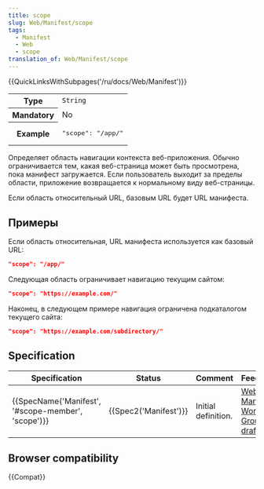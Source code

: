 ```yaml
---
title: scope
slug: Web/Manifest/scope
tags:
  - Manifest
  - Web
  - scope
translation_of: Web/Manifest/scope
---
```


{{QuickLinksWithSubpages('/ru/docs/Web/Manifest')}}

<table class="properties">
  <tbody>
    <tr>
      <th scope="row">Type</th>
      <td><code>String</code></td>
    </tr>
    <tr>
      <th scope="row">Mandatory</th>
      <td>No</td>
    </tr>
    <tr>
      <th scope="row">Example</th>
      <td><pre class="brush: json no-line-numbers">"scope": "/app/"</pre></td>
    </tr>
  </tbody>
</table>

Определяет область навигации контекста веб-приложения. Обычно ограничивается тем, какая веб-страница может быть просмотрена, пока манифест загружается. Если пользователь выходит за пределы области, приложение возвращается к нормальному виду веб-страницы.

Если область относительный URL, базовым URL будет URL манифеста.

## Примеры

Если область относительная, URL манифеста используется как базовый URL:

```json
"scope": "/app/"
```

Следующая область ограничивает навигацию текущим сайтом:

```json
"scope": "https://example.com/"
```

Наконец, в следующем примере навигация ограничена подкаталогом текущего сайта:

```json
"scope": "https://example.com/subdirectory/"
```

## Specification

| Specification                                                        | Status                       | Comment             | Feedback                                                                         |
| -------------------------------------------------------------------- | ---------------------------- | ------------------- | -------------------------------------------------------------------------------- |
| {{SpecName('Manifest', '#scope-member', 'scope')}} | {{Spec2('Manifest')}} | Initial definition. | [Web App Manifest Working Group drafts](https://github.com/w3c/manifest/issues/) |

## Browser compatibility

{{Compat}}
